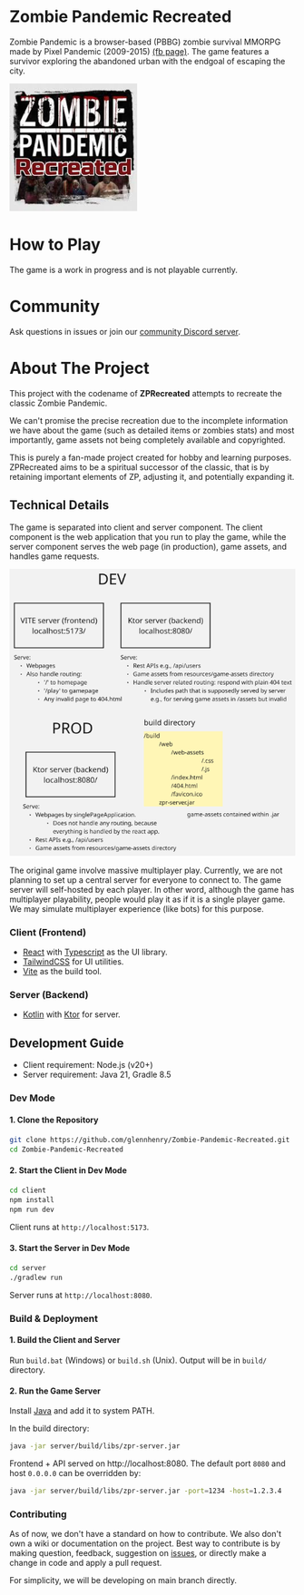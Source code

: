 # Zombie Pandemic Recreated

Zombie Pandemic is a browser-based (PBBG) zombie survival MMORPG made by Pixel Pandemic (2009-2015) [(fb page)](https://www.facebook.com/zombiepandemicgame). The game features a survivor exploring the abandoned urban with the endgoal of escaping the city.

![ZP poster](./zp-icon.jpg)

# How to Play

The game is a work in progress and is not playable currently.

# Community

Ask questions in issues or join our [community Discord server](https://discord.com/invite/Yrzsk7n6nf).

# About The Project

This project with the codename of **ZPRecreated** attempts to recreate the classic Zombie Pandemic.

We can't promise the precise recreation due to the incomplete information we have about the game (such as detailed items or zombies stats) and most importantly, game assets not being completely available and copyrighted.

This is purely a fan-made project created for hobby and learning purposes. ZPRecreated aims to be a spiritual successor of the classic, that is by retaining important elements of ZP, adjusting it, and potentially expanding it.

## Technical Details

The game is separated into client and server component. The client component is the web application that you run to play the game, while the server component serves the web page (in production), game assets, and handles game requests.

![Routing diagram](./routing-diagram.png)

The original game involve massive multiplayer play. Currently, we are not planning to set up a central server for everyone to connect to. The game server will self-hosted by each player. In other word, although the game has multiplayer playability, people would play it as if it is a single player game. We may simulate multiplayer experience (like bots) for this purpose.

### Client (Frontend)

- [React](https://react.dev/) with [Typescript](https://www.typescriptlang.org/) as the UI library.
- [TailwindCSS](https://tailwindcss.com/) for UI utilities.
- [Vite](https://vite.dev/) as the build tool.

### Server (Backend)

- [Kotlin](https://kotlinlang.org/) with [Ktor](https://ktor.io/) for server.

## Development Guide

- Client requirement: Node.js (v20+)
- Server requirement: Java 21, Gradle 8.5

### Dev Mode

#### 1. Clone the Repository

```bash
git clone https://github.com/glennhenry/Zombie-Pandemic-Recreated.git
cd Zombie-Pandemic-Recreated
```

#### 2. Start the Client in Dev Mode

```bash
cd client
npm install
npm run dev
```

Client runs at `http://localhost:5173`.

#### 3. Start the Server in Dev Mode

```bash
cd server
./gradlew run
```

Server runs at `http://localhost:8080`.

### Build & Deployment

#### 1. Build the Client and Server

Run `build.bat` (Windows) or `build.sh` (Unix). Output will be in `build/` directory.

#### 2. Run the Game Server

Install [Java](https://www.java.com/en/download/) and add it to system PATH.

In the build directory:

```bash
java -jar server/build/libs/zpr-server.jar
```

Frontend + API served on http://localhost:8080.
The default port `8080` and host `0.0.0.0` can be overridden by:

```bash
java -jar server/build/libs/zpr-server.jar -port=1234 -host=1.2.3.4
```

### Contributing

As of now, we don't have a standard on how to contribute. We also don't own a wiki or documentation on the project. Best way to contribute is by making question, feedback, suggestion on [issues](https://github.com/glennhenry/Zombie-Pandemic-Recreated/issues), or directly make a change in code and apply a pull request.

For simplicity, we will be developing on main branch directly.
